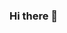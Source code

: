 ### Hi there 👋

<!--
**marcnata/marcnata** is a ✨ _special_ ✨ repository because its `README.md` (this file) appears on your GitHub profile.

O MNIE: Mam na imię Natalia. Mam 19 lat. Interesuję się matematyką i informatyką. Obecnie jestem członkinią zespołu Count IT.

- 🌱 Obecnie uczę się programować
- 😄 Zaimki: she/her
-->

